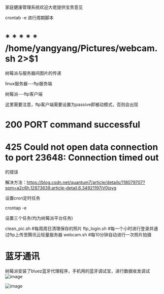 家庭健康管理系统欢迎大佬提供宝贵意见

crontab -e 进行周期脚本

# * * * * * /home/yangyang/Pictures/webcam.sh 2>$1

树莓派与服务器间图片的传递

linux服务器---ftp服务端

树莓派---ftp客户端

这里需要注意，ftp客户端需要设置为passive即被动模式，否则会出现

# 200 PORT command successful 
# 425 Could not open data connection to port 23648: Connection timed out

的错误

解决方法：https://blog.csdn.net/quantum7/article/details/118079707?spm=a2c6h.12873639.article-detail.6.34921197jV0jsyg

设置cron定时任务

crontap -e

设置三个任务(均为树莓派平台任务)

clean_pic.sh #每周周日清理保存的照片
ftp_login.sh #每一个小时进行登录并通过ftp上传至腾讯云轻量服务器
webcam.sh #每10分钟自动进行一次照片拍摄



# 蓝牙通讯

树莓派安装了bluez蓝牙代理程序，手机用的蓝牙调试宝，进行数据收发调试
![image](https://user-images.githubusercontent.com/94435405/228773878-eaf23c07-4876-4073-9aa2-9fbf515b7327.png)

![image](https://user-images.githubusercontent.com/94435405/228774365-16931503-4944-4b94-80fb-925093e3a683.png)
